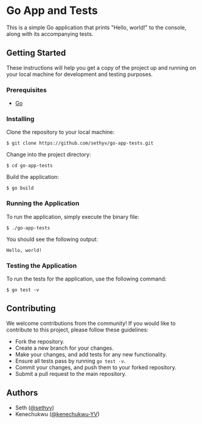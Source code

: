 # Go App and Tests

This is a simple Go application that prints "Hello, world!" to the console, along with its accompanying tests.

## Getting Started

These instructions will help you get a copy of the project up and running on your local machine for development and testing purposes.

### Prerequisites

- [Go](https://golang.org/dl/)

### Installing

Clone the repository to your local machine:

`$ git clone https://github.com/sethyv/go-app-tests.git`


Change into the project directory:


`$ cd go-app-tests`


Build the application:

`$ go build`



### Running the Application

To run the application, simply execute the binary file:

`$ ./go-app-tests`




You should see the following output:

`Hello, world!`



### Testing the Application

To run the tests for the application, use the following command:

`$ go test -v`



## Contributing

We welcome contributions from the community! If you would like to contribute to this project, please follow these guidelines:

- Fork the repository.
- Create a new branch for your changes.
- Make your changes, and add tests for any new functionality.
- Ensure all tests pass by running `go test -v`.
- Commit your changes, and push them to your forked repository.
- Submit a pull request to the main repository.

## Authors

- Seth ([@sethyv](https://github.com/sethyv))
- Kenechukwu ([@kenechukwu-YV](https://github.com/kenechukwu-YV))



